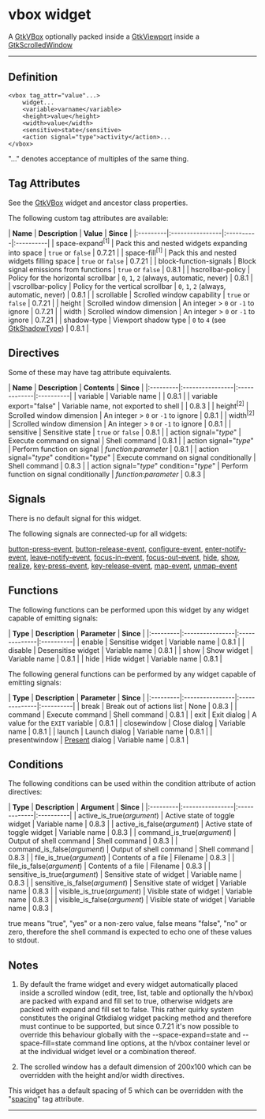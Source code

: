 # vbox widget #

A [GtkVBox](http://developer.gnome.org/gtk2/2.24/GtkVBox.html) optionally packed inside a [GtkViewport](http://developer.gnome.org/gtk2/2.24/GtkViewport.html) inside a [GtkScrolledWindow](http://developer.gnome.org/gtk2/2.24/GtkScrolledWindow.html)


---


## Definition ##

```
<vbox tag_attr="value"...>
	widget...
	<variable>varname</variable>
	<height>value</height>
	<width>value</width>
	<sensitive>state</sensitive>
	<action signal="type">activity</action>...
</vbox>
```

"..." denotes acceptance of multiples of the same thing.

## Tag Attributes ##

See the [GtkVBox](http://developer.gnome.org/gtk2/2.24/GtkVBox.html#GtkVBox.object-hierarchy) widget and ancestor class properties.

The following custom tag attributes are available:

<a href='Hidden comment: ExportTableStart'></a>
| **Name** | **Description** | **Value** | **Since** |
|:---------|:----------------|:----------|:----------|
| space-expand<sup>[1]</sup> | Pack this and nested widgets expanding into space | `true` or `false` | 0.7.21 |
| space-fill<sup>[1]</sup> | Pack this and nested widgets filling space | `true` or `false` | 0.7.21 |
| block-function-signals | Block signal emissions from functions | `true` or `false` | 0.8.1 |
| hscrollbar-policy | Policy for the horizontal scrollbar | `0`, `1`, `2` (always, automatic, never) | 0.8.1 |
| vscrollbar-policy | Policy for the vertical scrollbar | `0`, `1`, `2` (always, automatic, never) | 0.8.1 |
| scrollable | Scrolled window capability | `true` or `false` | 0.7.21 |
| height | Scrolled window dimension | An integer > `0` or `-1` to ignore | 0.7.21 |
| width | Scrolled window dimension | An integer > `0` or `-1` to ignore | 0.7.21 |
| shadow-type | Viewport shadow type | `0` to `4` (see [GtkShadowType](http://developer.gnome.org/gtk2/2.24/gtk2-Standard-Enumerations.html#GtkShadowType)) | 0.8.1 |
<a href='Hidden comment: ExportTableEnd'></a>

## Directives ##

Some of these may have tag attribute equivalents.

<a href='Hidden comment: ExportTableStart'></a>
| **Name** | **Description** | **Contents** | **Since** |
|:---------|:----------------|:-------------|:----------|
| variable | Variable name |  | 0.8.1 |
| variable export="false" | Variable name, not exported to shell |  | 0.8.3 |
| height<sup>[2]</sup> | Scrolled window dimension | An integer > `0` or `-1` to ignore | 0.8.1 |
| width<sup>[2]</sup> | Scrolled window dimension | An integer > `0` or `-1` to ignore | 0.8.1 |
| sensitive | Sensitive state | `true` or `false` | 0.8.1 |
| action signal="_type_" | Execute command on signal | Shell command | 0.8.1 |
| action signal="_type_" | Perform function on signal | _function_:_parameter_ | 0.8.1 |
| action signal="_type_" condition="_type_" | Execute command on signal conditionally | Shell command | 0.8.3 |
| action signal="_type_" condition="_type_" | Perform function on signal conditionally | _function_:_parameter_ | 0.8.3 |
<a href='Hidden comment: ExportTableEnd'></a>

## Signals ##

There is no default signal for this widget.

The following signals are connected-up for all widgets:

[button-press-event](http://developer.gnome.org/gtk2/2.24/GtkWidget.html#GtkWidget-button-press-event), [button-release-event](http://developer.gnome.org/gtk2/2.24/GtkWidget.html#GtkWidget-button-release-event), [configure-event](http://developer.gnome.org/gtk2/2.24/GtkWidget.html#GtkWidget-configure-event), [enter-notify-event](http://developer.gnome.org/gtk2/2.24/GtkWidget.html#GtkWidget-enter-notify-event), [leave-notify-event](http://developer.gnome.org/gtk2/2.24/GtkWidget.html#GtkWidget-leave-notify-event), [focus-in-event](http://developer.gnome.org/gtk2/2.24/GtkWidget.html#GtkWidget-focus-in-event), [focus-out-event](http://developer.gnome.org/gtk2/2.24/GtkWidget.html#GtkWidget-focus-out-event), [hide](http://developer.gnome.org/gtk2/2.24/GtkWidget.html#GtkWidget-hide), [show](http://developer.gnome.org/gtk2/2.24/GtkWidget.html#GtkWidget-show), [realize](http://developer.gnome.org/gtk2/2.24/GtkWidget.html#GtkWidget-realize), [key-press-event](http://developer.gnome.org/gtk2/2.24/GtkWidget.html#GtkWidget-key-press-event), [key-release-event](http://developer.gnome.org/gtk2/2.24/GtkWidget.html#GtkWidget-key-release-event), [map-event](http://developer.gnome.org/gtk2/2.24/GtkWidget.html#GtkWidget-map-event), [unmap-event](http://developer.gnome.org/gtk2/2.24/GtkWidget.html#GtkWidget-unmap-event)

## Functions ##

The following functions can be performed upon this widget by any widget capable of emitting signals:

<a href='Hidden comment: ExportTableStart'></a>
| **Type** | **Description** | **Parameter** | **Since** |
|:---------|:----------------|:--------------|:----------|
| enable | Sensitise widget | Variable name | 0.8.1 |
| disable | Desensitise widget | Variable name | 0.8.1 |
| show | Show widget | Variable name | 0.8.1 |
| hide | Hide widget | Variable name | 0.8.1 |
<a href='Hidden comment: ExportTableEnd'></a>

The following general functions can be performed by any widget capable of emitting signals:

<a href='Hidden comment: ExportTableStart'></a>
| **Type** | **Description** | **Parameter** | **Since** |
|:---------|:----------------|:--------------|:----------|
| break | Break out of actions list | None | 0.8.3 |
| command | Execute command | Shell command | 0.8.1 |
| exit | Exit dialog | A value for the `EXIT` variable | 0.8.1 |
| closewindow | Close dialog | Variable name | 0.8.1 |
| launch | Launch dialog | Variable name | 0.8.1 |
| presentwindow | [Present](http://developer.gnome.org/gtk2/2.24/GtkWindow.html#gtk-window-present) dialog | Variable name | 0.8.1 |
<a href='Hidden comment: ExportTableEnd'></a>

## Conditions ##

The following conditions can be used within the condition attribute of action directives:

<a href='Hidden comment: ExportTableStart'></a>
| **Type** | **Description** | **Argument** | **Since** |
|:---------|:----------------|:-------------|:----------|
| active\_is\_true(_argument_) | Active state of toggle widget | Variable name | 0.8.3 |
| active\_is\_false(_argument_) | Active state of toggle widget | Variable name | 0.8.3 |
| command\_is\_true(_argument_) | Output of shell command | Shell command | 0.8.3 |
| command\_is\_false(_argument_) | Output of shell command | Shell command | 0.8.3 |
| file\_is\_true(_argument_) | Contents of a file | Filename | 0.8.3 |
| file\_is\_false(_argument_) | Contents of a file | Filename | 0.8.3 |
| sensitive\_is\_true(_argument_) | Sensitive state of widget | Variable name | 0.8.3 |
| sensitive\_is\_false(_argument_) | Sensitive state of widget | Variable name | 0.8.3 |
| visible\_is\_true(_argument_) | Visible state of widget | Variable name | 0.8.3 |
| visible\_is\_false(_argument_) | Visible state of widget | Variable name | 0.8.3 |
<a href='Hidden comment: ExportTableEnd'></a>

true means "true", "yes" or a non-zero value, false means "false", "no" or zero, therefore the shell command is expected to echo one of these values to stdout.

## Notes ##

1. By default the frame widget and every widget automatically placed inside a scrolled window (edit, tree, list, table and optionally the h/vbox) are packed with expand and fill set to true, otherwise widgets are packed with expand and fill set to false. This rather quirky system constitutes the original Gtkdialog widget packing method and therefore must continue to be supported, but since 0.7.21 it's now possible to override this behaviour globally with the --space-expand=state and --space-fill=state command line options, at the h/vbox container level or at the individual widget level or a combination thereof.

2. The scrolled window has a default dimension of 200x100 which can be overridden with the height and/or width directives.

This widget has a default spacing of 5 which can be overridden with the "[spacing](http://developer.gnome.org/gtk2/2.24/GtkBox.html#GtkBox--spacing)" tag attribute.


---

